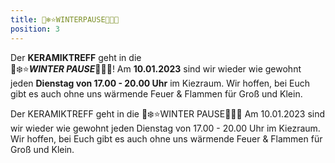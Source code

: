 ```yaml
---
title: 🤍❄️⭐️WINTERPAUSE🌟💎🤍
position: 3
---
```


Der **KERAMIKTREFF** geht in die <br> 🤍❄️⭐️***WINTER PAUSE***🌟💎🤍!
Am **10.01.2023** sind wir wieder wie gewohnt jeden **Dienstag von 17.00 - 20.00 Uhr** im Kiezraum.
Wir hoffen, bei Euch gibt es auch ohne uns wärmende Feuer & Flammen für Groß und Klein.

Der KERAMIKTREFF geht in die 🤍❄️⭐️WINTER PAUSE🌟💎🤍 
Am 10.01.2023 sind wir wieder wie gewohnt jeden Dienstag von 17.00 - 20.00 Uhr im Kiezraum. 
Wir hoffen, bei Euch gibt es auch ohne uns wärmende Feuer & Flammen für Groß und Klein.
